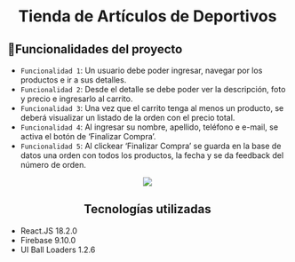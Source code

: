 <h1 align="center"> Tienda de Artículos de Deportivos</h1>

## :hammer:Funcionalidades del proyecto
- `Funcionalidad 1`: Un usuario debe poder ingresar, navegar por los productos e ir a sus detalles.
- `Funcionalidad 2`: Desde el detalle se debe poder ver la descripción, foto y precio e ingresarlo al carrito.
- `Funcionalidad 3`: Una vez que el carrito tenga al menos un producto, se deberá visualizar un listado de la orden con el precio total.
- `Funcionalidad 4`: Al ingresar su nombre, apellido, teléfono e e-mail, se activa el botón de ‘Finalizar Compra’.
- `Funcionalidad 5`: Al clickear ‘Finalizar Compra’ se guarda en la base de datos una orden con todos los productos, la fecha y se da feedback del número de orden.

<p align="center">
<img src="https://user-images.githubusercontent.com/22969667/193428075-d55dd1ff-5f4e-4a91-b24d-9af096ae90c6.gif](https://user-images.githubusercontent.com/53223694/273237418-c1d91fa3-13af-45d8-a7b1-9ff26cb73b09.gif" />
</p>
<h2 align="center">Tecnologías utilizadas</h2>

- React.JS 18.2.0
- Firebase 9.10.0
- UI Ball Loaders 1.2.6
